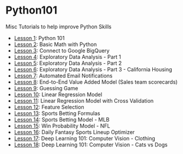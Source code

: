 # Python101


Misc Tutorials to help improve Python Skills

- [Lesson 1](https://github.com/papagorgio23/Python101/blob/master/Python_101.ipynb): Python 101
- [Lesson 2](https://github.com/papagorgio23/Python101/blob/master/Python_Math_101.ipynb): Basic Math with Python
- [Lesson 3](https://github.com/papagorgio23/Python101/blob/master/Connect_to_GBQ.ipynb): Connect to Google BigQuery
- [Lesson 4](https://github.com/papagorgio23/Python101/blob/master/EDA1.ipynb): Exploratory Data Analysis - Part 1
- [Lesson 5](https://github.com/papagorgio23/Python101/blob/master/EDA2.ipynb): Exploratory Data Analysis - Part 2
- [Lesson 6](https://github.com/papagorgio23/Python101/blob/master/California_Housing_EDA.ipynb): Exploratory Data Analysis - Part 3 - California Housing
- [Lesson 7](https://github.com/papagorgio23/Python101/blob/master/Email_Notification_Template_Update_to_GBQ_.ipynb): Automated Email Notifications
- [Lesson 8](https://github.com/papagorgio23/Python101/blob/master/Farmer_TL_Scorecard.ipynb): End-to-End Value Added Model (Sales team scorecards)
- [Lesson 9](https://github.com/papagorgio23/Python101/blob/master/Guessing_Game.ipynb): Guessing Game
- [Lesson 10](https://github.com/papagorgio23/Python101/blob/master/Linear_Regression_Example.ipynb): Linear Regression Model
- [Lesson 11](https://github.com/papagorgio23/Python101/blob/master/ml_regression.ipynb): Linear Regression Model with Cross Validation
- [Lesson 12](https://github.com/papagorgio23/Python101/blob/master/Feature_Selection.ipynb): Feature Selection
- [Lesson 13](https://github.com/papagorgio23/Python101/blob/master/Feature_Selection.ipynb): Sports Betting Formulas
- [Lesson 14](https://github.com/papagorgio23/Python101/blob/master/Answers_MLB_Predictions.ipynb): Sports Betting Model - MLB
- [Lesson 15](https://github.com/papagorgio23/Python101/blob/master/Win_Probability_Model.ipynb): Win Probability Model - NFL
- [Lesson 16](https://github.com/papagorgio23/Python101/blob/master/DFS_Football_Lineup_Optimizer.ipynb): Daily Fantasy Sports Lineup Optimizer
- [Lesson 17](https://github.com/papagorgio23/Python101/blob/master/Computer_Vision_Basic_Classification.ipynb): Deep Learning 101: Computer Vision - Clothing
- [Lesson 18](https://github.com/papagorgio23/Python101/blob/master/Computer_Vision_Cats_vs_Dogs.ipynb): Deep Learning 101: Computer Vision - Cats vs Dogs
